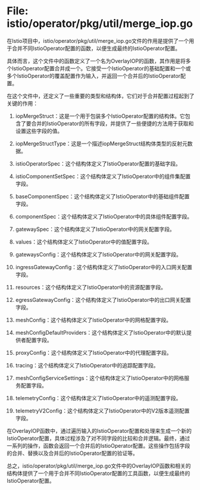 # File: istio/operator/pkg/util/merge_iop.go

在Istio项目中，istio/operator/pkg/util/merge_iop.go文件的作用是提供了一个用于合并不同IstioOperator配置的函数，以便生成最终的IstioOperator配置。

具体而言，这个文件中的函数定义了一个名为OverlayIOP的函数，其作用是将多个IstioOperator配置合并成一个。它接受一个IstioOperator的基础配置和一个或多个IstioOperator的覆盖配置作为输入，并返回一个合并后的IstioOperator配置。

在这个文件中，还定义了一些重要的类型和结构体，它们对于合并配置过程起到了关键的作用：

1. iopMergeStruct：这是一个用于包装多个IstioOperator配置的结构体。它包含了要合并的IstioOperator的所有字段，并提供了一些便捷的方法用于获取和设置这些字段的值。

2. iopMergeStructType：这是一个描述iopMergeStruct结构体类型的反射元数据。

3. istioOperatorSpec：这个结构体定义了IstioOperator配置的基础字段。

4. istioComponentSetSpec：这个结构体定义了IstioOperator中的组件集配置字段。

5. baseComponentSpec：这个结构体定义了IstioOperator中的基础组件配置字段。

6. componentSpec：这个结构体定义了IstioOperator中的具体组件配置字段。

7. gatewaySpec：这个结构体定义了IstioOperator中的网关配置字段。

8. values：这个结构体定义了IstioOperator中的值配置字段。

9. gatewaysConfig：这个结构体定义了IstioOperator中的网关配置字段。

10. ingressGatewayConfig：这个结构体定义了IstioOperator中的入口网关配置字段。

11. resources：这个结构体定义了IstioOperator中的资源配置字段。

12. egressGatewayConfig：这个结构体定义了IstioOperator中的出口网关配置字段。

13. meshConfig：这个结构体定义了IstioOperator中的网格配置字段。

14. meshConfigDefaultProviders：这个结构体定义了IstioOperator中的默认提供者配置字段。

15. proxyConfig：这个结构体定义了IstioOperator中的代理配置字段。

16. tracing：这个结构体定义了IstioOperator中的追踪配置字段。

17. meshConfigServiceSettings：这个结构体定义了IstioOperator中的网格服务配置字段。

18. telemetryConfig：这个结构体定义了IstioOperator中的遥测配置字段。

19. telemetryV2Config：这个结构体定义了IstioOperator中的V2版本遥测配置字段。

在OverlayIOP函数中，通过遍历输入的IstioOperator配置和处理来生成一个新的IstioOperator配置，具体过程涉及了对不同字段的比较和合并逻辑。最终，通过一系列的操作，函数会返回一个合并后的IstioOperator配置。这些操作包括字段的合并、替换以及合并后的IstioOperator配置的验证等。

总之，istio/operator/pkg/util/merge_iop.go文件中的OverlayIOP函数和相关的结构体提供了一个用于合并不同IstioOperator配置的工具函数，以便生成最终的IstioOperator配置。

